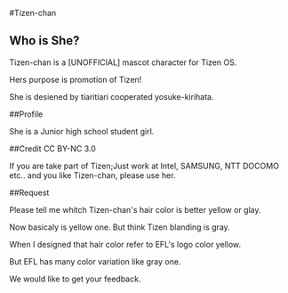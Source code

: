 #Tizen-chan

## Who is She?

Tizen-chan is a [UNOFFICIAL] mascot character for Tizen OS.

Hers purpose is promotion of Tizen!

She is desiened by tiaritiari cooperated yosuke-kirihata.


##Profile

She is a Junior high school student girl. 


##Credit
CC BY-NC 3.0

If you are take part of Tizen;Just work at Intel, SAMSUNG, NTT DOCOMO etc.. 
and you like Tizen-chan, please use her.


##Request

Please tell me whitch Tizen-chan's hair color is better yellow or glay.

Now basicaly is yellow one. But think Tizen blanding is gray.

When I designed that hair color refer to EFL's logo color yellow.

But EFL has many color variation like gray one.

We would like to get your feedback.
